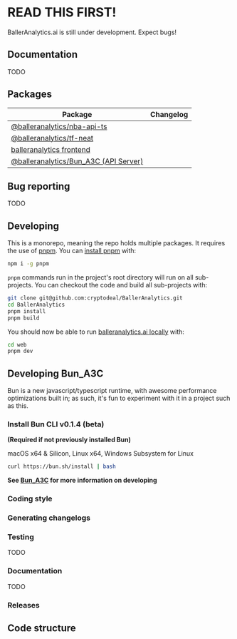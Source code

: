 # READ THIS FIRST!

BallerAnalytics.ai is still under development. Expect bugs!

## Documentation

TODO

## Packages

| Package                                                                     | Changelog                                                     |
| --------------------------------------------------------------------------- | ------------------------------------------------------------- |
| [@balleranalytics/nba-api-ts](packages/nba-api-ts)                          | |
| [@balleranalytics/tf-neat](packages/tf-neat)                                | |
| [balleranalytics frontend](web)                                             | |
| [@balleranalytics/Bun_A3C (API Server)](Bun_A3C)                            | |



## Bug reporting

TODO

## Developing

This is a monorepo, meaning the repo holds multiple packages. It requires the use of [pnpm](https://pnpm.js.org/en/). You can [install pnpm](https://pnpm.io/installation) with:

```bash
npm i -g pnpm
```

`pnpm` commands run in the project's root directory will run on all sub-projects. You can checkout the code and build all sub-projects with:

```bash
git clone git@github.com:cryptodeal/BallerAnalytics.git
cd BallerAnalytics
pnpm install
pnpm build
```

You should now be able to run [balleranalytics.ai locally](web) with:

```bash
cd web
pnpm dev
```

## Developing Bun_A3C

Bun is a new javascript/typescript runtime, with awesome performance optimizations built in; as such, it's fun to experiment with it in a project such as this.

### Install Bun CLI v0.1.4 (beta)
**(Required if not previously installed Bun)**

macOS x64 & Silicon, Linux x64, Windows Subsystem for Linux
```bash
curl https://bun.sh/install | bash
```

**See [Bun_A3C](/Bun_A3C/README.md) for more information on developing**

### Coding style

### Generating changelogs

### Testing

TODO

### Documentation

TODO

### Releases

## Code structure

